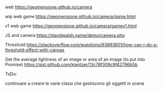 web https://geomensione.github.io/camera 

wip web game https://geomensione.github.io/camera/game.html

v1 web game https://geomensione.github.io/camera/gamev1.html

JS and camera https://davidwalsh.name/demo/camera.php

Threshold https://stackoverflow.com/questions/63893601/how-can-i-do-a-threshold-effect-with-canvas

Get the average lightness of an image or area of an image (to put into Promise) https://gist.github.com/kjantzer/13c78f309c9f42796b5b

ToDo:

continuare a creare le varie classi che gestiscono gli oggetti in scena
